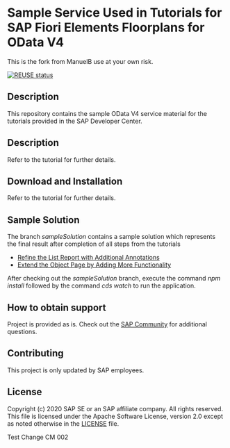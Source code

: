 # Sample Service Used in Tutorials for SAP Fiori Elements Floorplans for OData V4

This is the fork from ManuelB use at your own risk.

[![REUSE status](https://api.reuse.software/badge/github.com/SAP-samples/fiori-elements-incident-management)](https://api.reuse.software/info/github.com/SAP-samples/fiori-elements-incident-management)

## Description

This repository contains the sample OData V4 service material for the tutorials provided in the SAP Developer Center.

## Description

Refer to the tutorial for further details.

## Download and Installation

Refer to the tutorial for further details.

## Sample Solution

The branch *sampleSolution* contains a sample solution which represents the final result after completion of all steps from the tutorials

* [Refine the List Report with Additional Annotations](https://developers.sap.com/tutorials/fiori-tools-cap-modify-list-report.html)
* [Extend the Object Page by Adding More Functionality](https://developers.sap.com/tutorials/fiori-tools-cap-modify-object-page.html)

After checking out the *sampleSolution* branch, execute the command *npm install* followed by the command *cds watch* to run the application.

## How to obtain support

Project is provided as is. Check out the [SAP Community](https://answers.sap.com) for additional questions.

## Contributing

This project is only updated by SAP employees.


## License

Copyright (c) 2020 SAP SE or an SAP affiliate company. All rights reserved. This file is licensed under the Apache Software License, version 2.0 except as noted otherwise in the [LICENSE](LICENSES/Apache-2.0.txt) file.

Test Change CM 002
